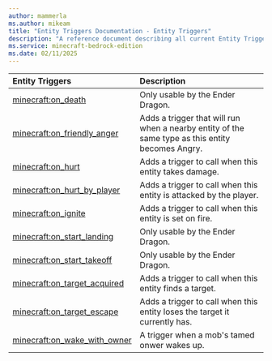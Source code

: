```yaml
---
author: mammerla
ms.author: mikeam
title: "Entity Triggers Documentation - Entity Triggers"
description: "A reference document describing all current Entity Triggers"
ms.service: minecraft-bedrock-edition
ms.date: 02/11/2025 
---
```


| Entity Triggers | Description |
|:-----|:----------|
| [minecraft:on_death](EntityTriggers/minecraftTrigger_on_death.md)| Only usable by the Ender Dragon. |
| [minecraft:on_friendly_anger](EntityTriggers/minecraftTrigger_on_friendly_anger.md)| Adds a trigger that will run when a nearby entity of the same type as this entity becomes Angry. |
| [minecraft:on_hurt](EntityTriggers/minecraftTrigger_on_hurt.md)| Adds a trigger to call when this entity takes damage. |
| [minecraft:on_hurt_by_player](EntityTriggers/minecraftTrigger_on_hurt_by_player.md)| Adds a trigger to call when this entity is attacked by the player. |
| [minecraft:on_ignite](EntityTriggers/minecraftTrigger_on_ignite.md)| Adds a trigger to call when this entity is set on fire. |
| [minecraft:on_start_landing](EntityTriggers/minecraftTrigger_on_start_landing.md)| Only usable by the Ender Dragon. |
| [minecraft:on_start_takeoff](EntityTriggers/minecraftTrigger_on_start_takeoff.md)| Only usable by the Ender Dragon. |
| [minecraft:on_target_acquired](EntityTriggers/minecraftTrigger_on_target_acquired.md)| Adds a trigger to call when this entity finds a target. |
| [minecraft:on_target_escape](EntityTriggers/minecraftTrigger_on_target_escape.md)| Adds a trigger to call when this entity loses the target it currently has. |
| [minecraft:on_wake_with_owner](EntityTriggers/minecraftTrigger_on_wake_with_owner.md)| A trigger when a mob's tamed onwer wakes up. |